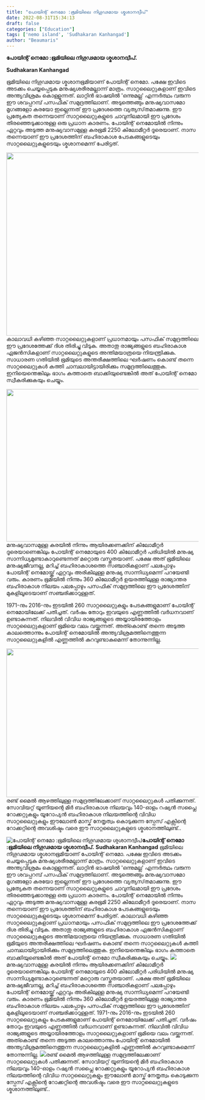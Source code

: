 ```yaml
---
title: "പോയിന്റ് നെമോ :ഭൂമിയിലെ നിഗൂഢമായ ശ്മശാനദ്വീപ്"
date: 2022-08-31T15:34:13
draft: false
categories: ["Education"]
tags: ['nemo island', 'Sudhakaran Kanhangad']
author: "Beaumaris"
---
```


<strong>പോയിന്റ് നെമോ :ഭൂമിയിലെ നിഗൂഢമായ ശ്മശാനദ്വീപ്.</strong>

<strong>Sudhakaran Kanhangad</strong>

ഭൂമിയിലെ നിഗൂഢമായ ശ്മശാനഭൂമിയാണ് പോയിന്റ് നെമോ. പക്ഷേ ഇവിടെ അടക്കം ചെയ്യപ്പെടുക മനുഷ്യശരീരമല്ലാന്ന് മാത്രം. സാറ്റലൈറ്റുകളാണ് ഇവിടെ അന്ത്യവിശ്രമം കൊള്ളൂന്നത്. ലാറ്റിൻ ഭാഷയിൽ 'ഒന്നുമല്ല' എന്നർത്ഥം വരുന്ന ഈ ശവപ്പറമ്പ് പസഫിക് സമുദ്രത്തിലാണ്. അടുത്തെങ്ങും മനുഷ്യവാസമോ മൃഗങ്ങളോ കരയോ ഇല്ലെന്നത് ഈ പ്രദേശത്തെ വ്യത്യസ്‌തമാക്കുന്നു. ഈ പ്രത്യേകത തന്നെയാണ് സാറ്റലൈറ്റുകളുടെ ചാവുനിലമായി ഈ പ്രദേശം തിരഞ്ഞെടുക്കാനുള്ള ഒരു പ്രധാന കാരണം. പോയിന്റ് നെമോയിൽ നിന്നും ഏറ്റവും അടുത്ത മനുഷ്യവാസമുള്ള കരഭൂമി 2250 കിലോമീറ്റർ ദൂരെയാണ്. നാസ തന്നെയാണ് ഈ പ്രദേശത്തിന് ബഹിരാകാശ പേടകങ്ങളുടെയും സാറ്റലൈറ്റുകളുടെയും ശ്മശാനമെന്ന് പേരിട്ടത്.

<img class="size-full wp-image-349209 aligncenter" src="https://cdn.boolokam.com/articles/2022/08/ffff-4.jpg" alt="" width="768" height="480" />കാലാവധി കഴിഞ്ഞ സാറ്റലൈറ്റുകളാണ് പ്രധാനമായും പസഫിക് സമുദ്രത്തിലെ ഈ പ്രദേശത്തേക്ക് ദിശ തിരിച്ചു വിടുക. അതാതു രാജ്യങ്ങളുടെ ബഹിരാകാശ ഏജൻസികളാണ് സാറ്റലൈറ്റുകളുടെ അന്തിമയാത്രയെ നിയന്ത്രിക്കുക. സാധാരണ ഗതിയിൽ ഭൂമിയുടെ അന്തരീക്ഷത്തിലെ ഘർഷണം കൊണ്ട് തന്നെ സാറ്റലൈറ്റുകൾ കത്തി ചാമ്പലായിട്ടായിരിക്കും സമുദ്രത്തിലെത്തുക. ഇനിയെന്തെങ്കിലും ഭാഗം കത്താതെ ബാക്കിയുണ്ടെങ്കിൽ അത് പോയിന്റ് നെമോ സ്വീകരിക്കുകയും ചെയ്യും.

<img class="size-full wp-image-349210 aligncenter" src="https://cdn.boolokam.com/articles/2022/08/ffgggg-2.jpg" alt="" width="600" height="400" />മനുഷ്യവാസമുള്ള കരയിൽ നിന്നും ആയിരക്കണക്കിന് കിലോമീറ്റർ ദൂരെയാണെങ്കിലും പോയിന്റ് നെമോയുടെ 400 കിലോമീറ്റർ പരിധിയിൽ മനുഷ്യ സാന്നിധ്യമുണ്ടാകാറുണ്ടെന്നത് മറ്റൊരു വസ്തുതയാണ്. പക്ഷേ അത് ഭൂമിയിലെ മനുഷ്യജീവനല്ല, മറിച്ച് ബഹിരാകാശത്തെ സഞ്ചാരികളാണ് പലപ്പോഴും പോയിന്റ് നെമോയ്ക്ക് ഏറ്റവും അരികിലുള്ള മനുഷ്യ സാന്നിധ്യമെന്ന് പറയേണ്ടി വരും. കാരണം ഭൂമിയിൽ നിന്നും 360 കിലോമീറ്റർ ഉയരത്തിലുള്ള രാജ്യാന്തര ബഹിരാകാശ നിലയം പലപ്പോഴും പസഫിക് സമുദ്രത്തിലെ ഈ പ്രദേശത്തിന് മുകളിലൂടെയാണ് സഞ്ചരിക്കാറുള്ളത്.

1971-നും 2016-നും ഇടയിൽ 260 സാറ്റലൈറ്റുകളും പേടകങ്ങളുമാണ് പോയിന്റ് നെമോയിലേക്ക് പതിച്ചത്. വർഷം തോറും ഇവയുടെ എണ്ണത്തിൽ വർധനവാണ് ഉണ്ടാകുന്നത്. നിലവിൽ വിവിധ രാജ്യങ്ങളുടെ അയ്യായിരത്തോളം സാറ്റലൈറ്റുകളാണ് ഭൂമിയെ വലം വയ്ക്കുന്നത്. അത്കൊണ്ട് തന്നെ അടുത്ത കാലത്തൊന്നും പോയിന്റ് നെമോയിൽ അന്ത്യവിശ്രമത്തിനെത്തുന്ന സാറ്റലൈറ്റുകളിൽ എണ്ണത്തിൽ കുറവുണ്ടാകുമെന്ന് തോന്നുന്നില്ല.

<img class="size-full wp-image-349211 aligncenter" src="https://cdn.boolokam.com/articles/2022/08/wfggg-1.jpg" alt="" width="665" height="390" />രണ്ട് മൈൽ ആഴത്തിലുള്ള സമുദ്രത്തിലേക്കാണ് സാറ്റലൈറ്റുകൾ പതിക്കുന്നത്. സോവിയറ്റ് യൂണിയന്റെ മിർ ബഹിരാകാശ നിലയവും 140-ഓളം റഷ്യൻ സപ്ലൈ റോക്കറ്റുകളും യൂറോപ്യൻ ബഹിരാകാശ നിലയത്തിന്റെ വിവിധ സാറ്റലൈറ്റുകളും ഈലോൺ മാസ്ക് നേതൃത്വം കൊടുക്കുന്ന സ്പേസ് എക്സിന്റെ റോക്കറ്റിന്റെ അവശിഷ്ടം വരെ ഈ സാറ്റലൈറ്റുകളുടെ ശ്മശാനത്തിലുണ്ട്..


![പോയിന്റ് നെമോ :ഭൂമിയിലെ നിഗൂഢമായ ശ്മശാനദ്വീപ്](https://cdn.boolokam.com/articles/2022/08/ffff-4.jpg)**പോയിന്റ് നെമോ :ഭൂമിയിലെ നിഗൂഢമായ ശ്മശാനദ്വീപ്.** **Sudhakaran Kanhangad** ഭൂമിയിലെ നിഗൂഢമായ ശ്മശാനഭൂമിയാണ് പോയിന്റ് നെമോ. പക്ഷേ ഇവിടെ അടക്കം ചെയ്യപ്പെടുക മനുഷ്യശരീരമല്ലാന്ന് മാത്രം. സാറ്റലൈറ്റുകളാണ് ഇവിടെ അന്ത്യവിശ്രമം കൊള്ളൂന്നത്. ലാറ്റിൻ ഭാഷയിൽ 'ഒന്നുമല്ല' എന്നർത്ഥം വരുന്ന ഈ ശവപ്പറമ്പ് പസഫിക് സമുദ്രത്തിലാണ്. അടുത്തെങ്ങും മനുഷ്യവാസമോ മൃഗങ്ങളോ കരയോ ഇല്ലെന്നത് ഈ പ്രദേശത്തെ വ്യത്യസ്‌തമാക്കുന്നു. ഈ പ്രത്യേകത തന്നെയാണ് സാറ്റലൈറ്റുകളുടെ ചാവുനിലമായി ഈ പ്രദേശം തിരഞ്ഞെടുക്കാനുള്ള ഒരു പ്രധാന കാരണം. പോയിന്റ് നെമോയിൽ നിന്നും ഏറ്റവും അടുത്ത മനുഷ്യവാസമുള്ള കരഭൂമി 2250 കിലോമീറ്റർ ദൂരെയാണ്. നാസ തന്നെയാണ് ഈ പ്രദേശത്തിന് ബഹിരാകാശ പേടകങ്ങളുടെയും സാറ്റലൈറ്റുകളുടെയും ശ്മശാനമെന്ന് പേരിട്ടത്. കാലാവധി കഴിഞ്ഞ സാറ്റലൈറ്റുകളാണ് പ്രധാനമായും പസഫിക് സമുദ്രത്തിലെ ഈ പ്രദേശത്തേക്ക് ദിശ തിരിച്ചു വിടുക. അതാതു രാജ്യങ്ങളുടെ ബഹിരാകാശ ഏജൻസികളാണ് സാറ്റലൈറ്റുകളുടെ അന്തിമയാത്രയെ നിയന്ത്രിക്കുക. സാധാരണ ഗതിയിൽ ഭൂമിയുടെ അന്തരീക്ഷത്തിലെ ഘർഷണം കൊണ്ട് തന്നെ സാറ്റലൈറ്റുകൾ കത്തി ചാമ്പലായിട്ടായിരിക്കും സമുദ്രത്തിലെത്തുക. ഇനിയെന്തെങ്കിലും ഭാഗം കത്താതെ ബാക്കിയുണ്ടെങ്കിൽ അത് പോയിന്റ് നെമോ സ്വീകരിക്കുകയും ചെയ്യും. ![](https://cdn.boolokam.com/articles/2022/08/ffgggg-2.jpg)മനുഷ്യവാസമുള്ള കരയിൽ നിന്നും ആയിരക്കണക്കിന് കിലോമീറ്റർ ദൂരെയാണെങ്കിലും പോയിന്റ് നെമോയുടെ 400 കിലോമീറ്റർ പരിധിയിൽ മനുഷ്യ സാന്നിധ്യമുണ്ടാകാറുണ്ടെന്നത് മറ്റൊരു വസ്തുതയാണ്. പക്ഷേ അത് ഭൂമിയിലെ മനുഷ്യജീവനല്ല, മറിച്ച് ബഹിരാകാശത്തെ സഞ്ചാരികളാണ് പലപ്പോഴും പോയിന്റ് നെമോയ്ക്ക് ഏറ്റവും അരികിലുള്ള മനുഷ്യ സാന്നിധ്യമെന്ന് പറയേണ്ടി വരും. കാരണം ഭൂമിയിൽ നിന്നും 360 കിലോമീറ്റർ ഉയരത്തിലുള്ള രാജ്യാന്തര ബഹിരാകാശ നിലയം പലപ്പോഴും പസഫിക് സമുദ്രത്തിലെ ഈ പ്രദേശത്തിന് മുകളിലൂടെയാണ് സഞ്ചരിക്കാറുള്ളത്. 1971-നും 2016-നും ഇടയിൽ 260 സാറ്റലൈറ്റുകളും പേടകങ്ങളുമാണ് പോയിന്റ് നെമോയിലേക്ക് പതിച്ചത്. വർഷം തോറും ഇവയുടെ എണ്ണത്തിൽ വർധനവാണ് ഉണ്ടാകുന്നത്. നിലവിൽ വിവിധ രാജ്യങ്ങളുടെ അയ്യായിരത്തോളം സാറ്റലൈറ്റുകളാണ് ഭൂമിയെ വലം വയ്ക്കുന്നത്. അത്കൊണ്ട് തന്നെ അടുത്ത കാലത്തൊന്നും പോയിന്റ് നെമോയിൽ അന്ത്യവിശ്രമത്തിനെത്തുന്ന സാറ്റലൈറ്റുകളിൽ എണ്ണത്തിൽ കുറവുണ്ടാകുമെന്ന് തോന്നുന്നില്ല. ![](https://cdn.boolokam.com/articles/2022/08/wfggg-1.jpg)രണ്ട് മൈൽ ആഴത്തിലുള്ള സമുദ്രത്തിലേക്കാണ് സാറ്റലൈറ്റുകൾ പതിക്കുന്നത്. സോവിയറ്റ് യൂണിയന്റെ മിർ ബഹിരാകാശ നിലയവും 140-ഓളം റഷ്യൻ സപ്ലൈ റോക്കറ്റുകളും യൂറോപ്യൻ ബഹിരാകാശ നിലയത്തിന്റെ വിവിധ സാറ്റലൈറ്റുകളും ഈലോൺ മാസ്ക് നേതൃത്വം കൊടുക്കുന്ന സ്പേസ് എക്സിന്റെ റോക്കറ്റിന്റെ അവശിഷ്ടം വരെ ഈ സാറ്റലൈറ്റുകളുടെ ശ്മശാനത്തിലുണ്ട്..
